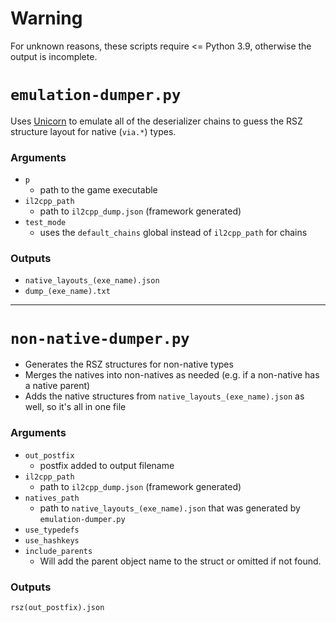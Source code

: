 # Warning
For unknown reasons, these scripts require <= Python 3.9, otherwise the output is incomplete.

# `emulation-dumper.py`
Uses [Unicorn](https://github.com/unicorn-engine/unicorn) to emulate all of the deserializer chains to guess the RSZ structure layout for native (`via.*`) types.

### Arguments
* `p`
    * path to the game executable
* `il2cpp_path` 
    * path to `il2cpp_dump.json` (framework generated)
* `test_mode`
    * uses the `default_chains` global instead of `il2cpp_path` for chains

### Outputs
* `native_layouts_(exe_name).json`
* `dump_(exe_name).txt`

***

# `non-native-dumper.py`
* Generates the RSZ structures for non-native types
* Merges the natives into non-natives as needed (e.g. if a non-native has a native parent)
* Adds the native structures from `native_layouts_(exe_name).json` as well, so it's all in one file

### Arguments
* `out_postfix`
    * postfix added to output filename
* `il2cpp_path` 
    * path to `il2cpp_dump.json` (framework generated)
* `natives_path`
    * path to `native_layouts_(exe_name).json` that was generated by `emulation-dumper.py`
* `use_typedefs`
* `use_hashkeys`
* `include_parents`
    * Will add the parent object name to the struct or omitted if not found.

### Outputs
`rsz(out_postfix).json`
